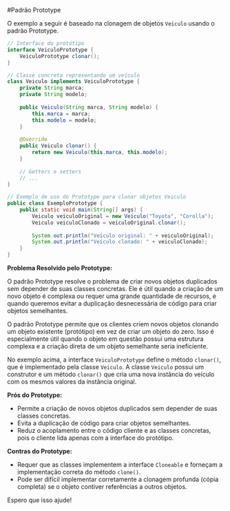 #Padrão Prototype

O exemplo a seguir é baseado na clonagem de objetos `Veiculo` usando o padrão Prototype.

```java
// Interface do protótipo
interface VeiculoPrototype {
    VeiculoPrototype clonar();
}

// Classe concreta representando um veículo
class Veiculo implements VeiculoPrototype {
    private String marca;
    private String modelo;
    
    public Veiculo(String marca, String modelo) {
        this.marca = marca;
        this.modelo = modelo;
    }
    
    @Override
    public Veiculo clonar() {
        return new Veiculo(this.marca, this.modelo);
    }
    
    // Getters e setters
    // ...
}

// Exemplo de uso do Prototype para clonar objetos Veiculo
public class ExemploPrototype {
    public static void main(String[] args) {
        Veiculo veiculoOriginal = new Veiculo("Toyota", "Corolla");
        Veiculo veiculoClonado = veiculoOriginal.clonar();
        
        System.out.println("Veículo original: " + veiculoOriginal);
        System.out.println("Veículo clonado: " + veiculoClonado);
    }
}
```

**Problema Resolvido pelo Prototype:**

O padrão Prototype resolve o problema de criar novos objetos duplicados sem depender de suas classes concretas. Ele é útil quando a criação de um novo objeto é complexa ou requer uma grande quantidade de recursos, e quando queremos evitar a duplicação desnecessária de código para criar objetos semelhantes.

O padrão Prototype permite que os clientes criem novos objetos clonando um objeto existente (protótipo) em vez de criar um objeto do zero. Isso é especialmente útil quando o objeto em questão possui uma estrutura complexa e a criação direta de um objeto semelhante seria ineficiente.

No exemplo acima, a interface `VeiculoPrototype` define o método `clonar()`, que é implementado pela classe `Veiculo`. A classe `Veiculo` possui um construtor e um método `clonar()` que cria uma nova instância do veículo com os mesmos valores da instância original.

**Prós do Prototype:**
- Permite a criação de novos objetos duplicados sem depender de suas classes concretas.
- Evita a duplicação de código para criar objetos semelhantes.
- Reduz o acoplamento entre o código cliente e as classes concretas, pois o cliente lida apenas com a interface do protótipo.

**Contras do Prototype:**
- Requer que as classes implementem a interface `Cloneable` e forneçam a implementação correta do método `clone()`.
- Pode ser difícil implementar corretamente a clonagem profunda (cópia completa) se o objeto contiver referências a outros objetos.

Espero que isso ajude!
